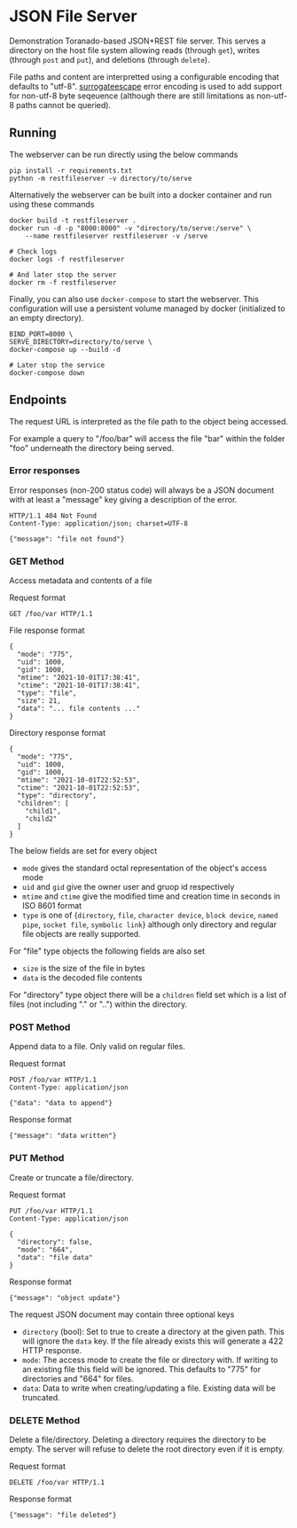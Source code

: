 # JSON File Server

Demonstration Toranado-based JSON+REST file server. This serves a directory
on the host file system allowing reads (through `get`),
writes (through `post` and `put`), and deletions (through `delete`).

File paths and content are interpretted using a configurable encoding that
defaults to "utf-8". [surrogateescape](https://www.python.org/dev/peps/pep-0383/)
error encoding is used to add support for non-utf-8 byte seqeuence (although
there are still limitations as non-utf-8 paths cannot be queried).

## Running

The webserver can be run directly using the below commands

```
pip install -r requirements.txt
python -m restfileserver -v directory/to/serve
```

Alternatively the webserver can be built into a docker container and run
using these commands

```
docker build -t restfileserver .
docker run -d -p "8000:8000" -v "directory/to/serve:/serve" \
    --name restfileserver restfileserver -v /serve

# Check logs
docker logs -f restfileserver

# And later stop the server
docker rm -f restfileserver
```

Finally, you can also use `docker-compose` to start the webserver. This
configuration will use a persistent volume managed by docker (initialized
to an empty directory).

```
BIND_PORT=8000 \
SERVE_DIRECTORY=directory/to/serve \
docker-compose up --build -d

# Later stop the service
docker-compose down
```

## Endpoints

The request URL is interpreted as the file path to the object being accessed.

For example a query to "/foo/bar" will access the file "bar" within the folder
"foo" underneath the directory being served.

### Error responses

Error responses (non-200 status code) will always be a JSON document with
at least a "message" key giving a description of the error.

```
HTTP/1.1 404 Not Found
Content-Type: application/json; charset=UTF-8

{"message": "file not found"}
```

### GET Method

Access metadata and contents of a file

Request format

```
GET /foo/var HTTP/1.1
```

File response format

```
{
  "mode": "775",
  "uid": 1000,
  "gid": 1000,
  "mtime": "2021-10-01T17:38:41",
  "ctime": "2021-10-01T17:38:41",
  "type": "file",
  "size": 21,
  "data": "... file contents ..."
}
```

Directory response format

```
{
  "mode": "775",
  "uid": 1000,
  "gid": 1000,
  "mtime": "2021-10-01T22:52:53",
  "ctime": "2021-10-01T22:52:53",
  "type": "directory",
  "children": [
    "child1",
    "child2"
  ]
}
```

The below fields are set for every object
- `mode` gives the standard octal representation of the object's access mode
- `uid` and `gid` give the owner user and gruop id respectively
- `mtime` and `ctime` give the modified time and creation time in seconds in ISO 8601 format
- `type` is one of {`directory`, `file`, `character device`, `block device`, `named pipe`, `socket file`, `symbolic link`} although only directory and regular file objects are really supported.

For "file" type objects the following fields are also set
- `size` is the size of the file in bytes
- `data` is the decoded file contents

For "directory" type object there will be a `children` field set which is a
list of files (not including "." or "..") within the directory.

### POST Method

Append data to a file. Only valid on regular files.

Request format

```
POST /foo/var HTTP/1.1
Content-Type: application/json

{"data": "data to append"}
```

Response format

```
{"message": "data written"}
```

### PUT Method

Create or truncate a file/directory.

Request format

```
PUT /foo/var HTTP/1.1
Content-Type: application/json

{
  "directory": false,
  "mode": "664",
  "data": "file data"
}
```

Response format

```
{"message": "object update"}
```

The request JSON document may contain three optional keys
- `directory` (bool): Set to true to create a directory at the given path.
    This will ignore the `data` key. If the file already exists this will
    generate a 422 HTTP response.
- `mode`: The access mode to create the file or directory with. If writing to
    an existing file this field will be ignored. This defaults to "775"
    for directories and "664" for files.
- `data`: Data to write when creating/updating a file. Existing data will be
    truncated.
    
### DELETE Method

Delete a file/directory. Deleting a directory requires the directory to be
empty. The server will refuse to delete the root directory even if it is empty.

Request format

```
DELETE /foo/var HTTP/1.1
```

Response format

```
{"message": "file deleted"}
```
    
